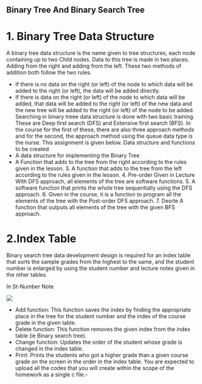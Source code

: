 Binary Tree And Binary Search Tree
-------------

# 1. Binary Tree Data Structure
A binary tree data structure is the name given to tree structures, each node containing up to two Child nodes. Data to this tree is made in two places. Adding from the right and adding from the left. These two methods of addition both follow the two rules.
- If there is no data on the right (or left) of the node to which data will be added to the right (or left), the data will be added directly.
- If there is data on the right (or left) of the node to which data will be added, that data will be added to the right (or left) of the new data and the new tree will be added to the right (or left) of the node to be added.
Searching in binary treee data structure is done with two basic training. These are Deep first search (DFS) and Extensive first search (BFS). In the course for the first of these, there are also three approach methods and for the second, the approach method using the queue data type is the nurse. This assignment is given below.
Data structure and functions to be created
- A data structure for implementing the Binary Tree
- A Function that adds to the tree from the right according to the rules given in the lesson. 3. A function that adds to the tree from the left according to the rules given in the lesson. 4. Pre-order Given in Lecture With DFS approach, all elements of the tree are software functions. 5. A software function that prints the whole tree sequentially using the DFS approach. 6. Given in the course, it is a function to program all the elements of the tree with the Post-order DFS approach. 7. Desrte A function that outputs all elements of the tree with the given BFS approach.
# 2.Index Table
Binary search tree data development design is required for an index table that sorts the sample grades from the highest to the same, and the student number is enlarged by using the student number and lecture notes given in the other tables.

In  St-Number  Note

![](https://raw.githubusercontent.com/wirdes/binaryTreeAndSearchTree/main/%C4%B1ndexTable.png?token=AK6HHKXCFBWQNV52WDB2APS75CLLG)

- Add function: This function saves the index by finding the appropriate place in the tree for the student number and the index of the course grade in the given table.
- Delete function: This function removes the given index from the index table (ie Binary search tree).
- Change function: Updates the order of the student whose grade is changed in the index table. 
- Print: Prints the students who got a higher grade than a given course grade on the screen in the order in the index table.
You are expected to upload all the codes that you will create within the scope of the homework as a single c file.-

